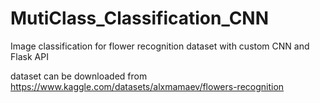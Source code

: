 # MutiClass_Classification_CNN
Image classification for flower recognition dataset with custom CNN and Flask API

dataset can be downloaded from https://www.kaggle.com/datasets/alxmamaev/flowers-recognition
